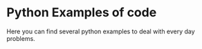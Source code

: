 # Python Examples of code

Here you can find several python examples to deal with every day problems.
